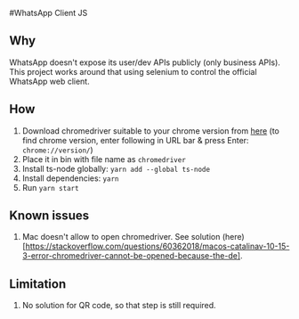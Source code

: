 #WhatsApp Client JS

## Why
WhatsApp doesn't expose its user/dev APIs publicly (only business APIs). This project works around that using selenium 
to control the official WhatsApp web client. 

## How
1. Download chromedriver suitable to your chrome version from [here](https://chromedriver.storage.googleapis.com/index.html)
(to find chrome version, enter following in URL bar & press Enter: `chrome://version/`)
2. Place it in bin with file name as `chromedriver`
3. Install ts-node globally: `yarn add --global ts-node`
4. Install dependencies: `yarn`
5. Run `yarn start`

## Known issues
1. Mac doesn't allow to open chromedriver. See solution (here)[https://stackoverflow.com/questions/60362018/macos-catalinav-10-15-3-error-chromedriver-cannot-be-opened-because-the-de].

## Limitation
1. No solution for QR code, so that step is still required.
